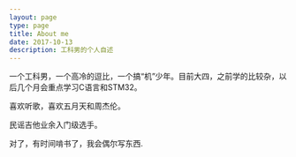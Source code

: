 ```yaml
---
layout: page
type: page
title: About me
date: 2017-10-13 
description: 工科男的个人自述
---
```

	 			
                   
一个工科男，一个高冷的逗比，一个搞“机”少年。目前大四，之前学的比较杂，以后几个月会重点学习C语言和STM32。

喜欢听歌，喜欢五月天和周杰伦。                                  

民谣吉他业余入门级选手。                                                                                                                                                                       

对了，有时间啃书了，我会偶尔写东西.



